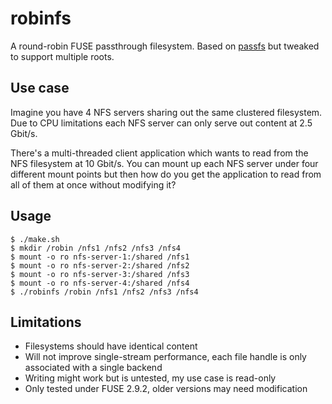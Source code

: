 robinfs
=======

A round-robin FUSE passthrough filesystem.  Based on [passfs](https://github.com/jrk/passfs)
but tweaked to support multiple roots.

Use case
--------

Imagine you have 4 NFS servers sharing out the same clustered filesystem.  Due
to CPU limitations each NFS server can only serve out content at 2.5 Gbit/s.

There's a multi-threaded client application which wants to read from the NFS
filesystem at 10 Gbit/s.  You can mount up each NFS server under four different
mount points but then how do you get the application to read from all of them
at once without modifying it?

Usage
-----

    $ ./make.sh
    $ mkdir /robin /nfs1 /nfs2 /nfs3 /nfs4
    $ mount -o ro nfs-server-1:/shared /nfs1
    $ mount -o ro nfs-server-2:/shared /nfs2
    $ mount -o ro nfs-server-3:/shared /nfs3
    $ mount -o ro nfs-server-4:/shared /nfs4
    $ ./robinfs /robin /nfs1 /nfs2 /nfs3 /nfs4

Limitations
-----------

* Filesystems should have identical content
* Will not improve single-stream performance, each file handle is only associated with a single backend
* Writing might work but is untested, my use case is read-only
* Only tested under FUSE 2.9.2, older versions may need modification
